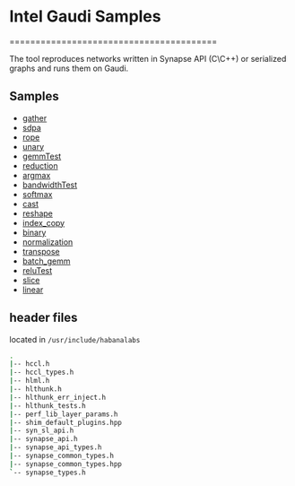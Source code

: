 # Intel Gaudi Samples
========================================

The tool reproduces networks written in Synapse API (C\C++) or serialized graphs and runs them on Gaudi.

## Samples

- [gather](./gather/README.md)
- [sdpa](./sdpa/README.md)
- [rope](./rope/README.md)
- [unary](./unary/README.md)
- [gemmTest](./gemmTest/README.md)
- [reduction](./reduction/README.md)
- [argmax](./argmax/README.md)
- [bandwidthTest](./bandwidthTest/README.md)
- [softmax](./softmax/README.md)
- [cast](./cast/README.md)
- [reshape](./reshape/README.md)
- [index_copy](./index_copy/README.md)
- [binary](./binary/README.md)
- [normalization](./normalization/README.md)
- [transpose](./transpose/README.md)
- [batch_gemm](./batch_gemm/README.md)
- [reluTest](./reluTest/README.md)
- [slice](./slice/README.md)
- [linear](./linear/README.md)

## header files

located in `/usr/include/habanalabs`

```bash
.
|-- hccl.h
|-- hccl_types.h
|-- hlml.h
|-- hlthunk.h
|-- hlthunk_err_inject.h
|-- hlthunk_tests.h
|-- perf_lib_layer_params.h
|-- shim_default_plugins.hpp
|-- syn_sl_api.h
|-- synapse_api.h
|-- synapse_api_types.h
|-- synapse_common_types.h
|-- synapse_common_types.hpp
`-- synapse_types.h

```
